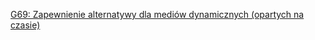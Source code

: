 [G69: Zapewnienie alternatywy dla mediów dynamicznych (opartych na czasie)](https://www.w3.org/WAI/WCAG21/Techniques/general/G69)